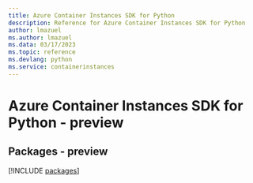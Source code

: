 ```yaml
---
title: Azure Container Instances SDK for Python
description: Reference for Azure Container Instances SDK for Python
author: lmazuel
ms.author: lmazuel
ms.data: 03/17/2023
ms.topic: reference
ms.devlang: python
ms.service: containerinstances
---
```

# Azure Container Instances SDK for Python - preview
## Packages - preview
[!INCLUDE [packages](container-instances-index.md)]